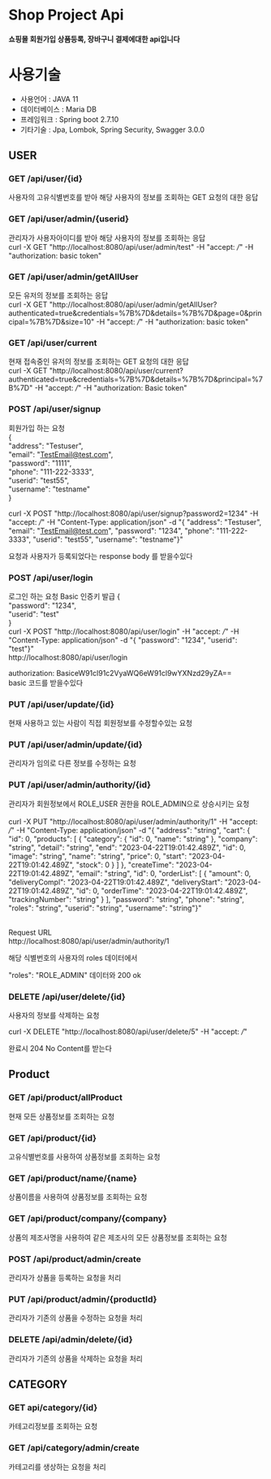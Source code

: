 # Shop Project Api

#### 쇼핑몰 회원가입 상품등록, 장바구니 결제에대한 api입니다

# 사용기술
 - 사용언어 : JAVA 11
 - 데이터베이스 : Maria DB
 - 프레임워크 : Spring boot 2.7.10
 - 기타기술 : Jpa, Lombok, Spring Security, Swagger 3.0.0
 

## USER
### GET /api/user/{id}
사용자의 고유식별번호를 받아 해당 사용자의 정보를 조회하는 GET 요청의 대한 응답



### GET /api/user/admin/{userid}
관리자가 사용자아이디를 받아 해당 사용자의 정보를 조회하는 응답<br>
curl -X GET "http://localhost:8080/api/user/admin/test" -H "accept: */*" -H "authorization: basic token"



### GET /api/user/admin/getAllUser
모든 유저의 정보를 조회하는 응답<br>
curl -X GET "http://localhost:8080/api/user/admin/getAllUser?authenticated=true&credentials=%7B%7D&details=%7B%7D&page=0&principal=%7B%7D&size=10" -H "accept: */*" -H "authorization: basic token"

### GET /api/user/current
현재 접속중인 유저의 정보를 조회하는 GET 요청의 대한 응답<br>
curl -X GET "http://localhost:8080/api/user/current?authenticated=true&credentials=%7B%7D&details=%7B%7D&principal=%7B%7D" -H "accept: */*" -H "authorization: Basic token"



### POST /api/user/signup
회원가입 하는 요청<br>
{<br>
  "address": "Testuser",<br>
  "email": "TestEmail@test.com",<br>
  "password": "1111",<br>
  "phone": "111-222-3333",<br>
  "userid": "test55",<br>
  "username": "testname"<br>
}<br>

curl -X POST "http://localhost:8080/api/user/signup?password2=1234" -H "accept: */*" -H "Content-Type: application/json" -d "{ \"address\": \"Testuser\", \"email\": \"TestEmail@test.com\", \"password\": \"1234\", \"phone\": \"111-222-3333\", \"userid\": \"test55\", \"username\": \"testname\"}"<br>

요청과 사용자가 등록되었다는 response body 를 받을수있다


### POST /api/user/login
로그인 하는 요청 Basic 인증키 발급
{<br>
  "password": "1234",<br>
  "userid": "test"<br>
}<br>
curl -X POST "http://localhost:8080/api/user/login" -H "accept: */*" -H "Content-Type: application/json" -d "{ \"password\": \"1234\", \"userid\": \"test\"}"
<br>
http://localhost:8080/api/user/login<br>

authorization: BasiceW91cl91c2VyaWQ6eW91cl9wYXNzd29yZA== <br>
basic 코드를 받을수있다<br>

### PUT /api/user/update/{id}
현재 사용하고 있는 사람이 직접 회원정보를 수정할수있는 요청


### PUT /api/user/admin/update/{id}
관리자가 임의로 다른 정보를 수정하는 요청

### PUT /api/user/admin/authority/{id}
관리자가 회원정보에서 ROLE_USER 권한을 ROLE_ADMIN으로 상승시키는 요청<br><br>
curl -X PUT "http://localhost:8080/api/user/admin/authority/1" -H "accept: */*" -H "Content-Type: application/json" -d "{ \"address\": \"string\", \"cart\": { \"id\": 0, \"products\": [ { \"category\": { \"id\": 0, \"name\": \"string\" }, \"company\": \"string\", \"detail\": \"string\", \"end\": \"2023-04-22T19:01:42.489Z\", \"id\": 0, \"image\": \"string\", \"name\": \"string\", \"price\": 0, \"start\": \"2023-04-22T19:01:42.489Z\", \"stock\": 0 } ] }, \"createTime\": \"2023-04-22T19:01:42.489Z\", \"email\": \"string\", \"id\": 0, \"orderList\": [ { \"amount\": 0, \"deliveryCompl\": \"2023-04-22T19:01:42.489Z\", \"deliveryStart\": \"2023-04-22T19:01:42.489Z\", \"id\": 0, \"orderTime\": \"2023-04-22T19:01:42.489Z\", \"trackingNumber\": \"string\" } ], \"password\": \"string\", \"phone\": \"string\", \"roles\": \"string\", \"userid\": \"string\", \"username\": \"string\"}"<br><br>

Request URL<br>
http://localhost:8080/api/user/admin/authority/1<br>

해당 식별번호의 사용자의 roles 데이터에서<br>

"roles": "ROLE_ADMIN" 데이터와 200 ok 


### DELETE /api/user/delete/{id}
사용자의 정보를 삭제하는 요청<br>

curl -X DELETE "http://localhost:8080/api/user/delete/5" -H "accept: */*"<br>

완료시 204 No Content를 받는다

## Product
### GET /api/product/allProduct
현재 모든 상품정보를 조회하는 요청

### GET /api/product/{id}
고유식별번호를 사용하여 상품정보를 조회하는 요청

### GET /api/product/name/{name}
상품이름을 사용하여 상품정보를 조회하는 요청

### GET /api/product/company/{company}
상품의 제조사명을 사용하여 같은 제조사의 모든 상품정보를 조회하는 요청

### POST /api/product/admin/create
관리자가 상품을 등록하는 요청을 처리

### PUT /api/product/admin/{productId}
관리자가 기존의 상품을 수정하는 요청을 처리

### DELETE /api/admin/delete/{id}
관리자가 기존의 상품을 삭제하는 요청을 처리

## CATEGORY
### GET api/category/{id}
카테고리정보를 조회하는 요청

### GET /api/category/admin/create
카테고리를 생상하는 요청을 처리
